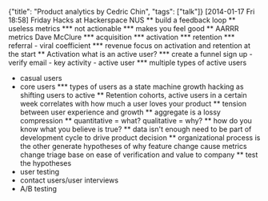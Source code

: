 {"title": "Product analytics by Cedric Chin", "tags": ["talk"]}
[2014-01-17 Fri 18:58]
Friday Hacks at Hackerspace NUS
** build a feedback loop
** useless metrics
*** not actionable
*** makes you feel good
** AARRR metrics
Dave McClure
*** acquisition
*** activation
*** retention
*** referral - viral coefficient
*** revenue
focus on activation and retention at the start
** Activation
what is an active user?
*** create a funnel
sign up - verify email - key activity - active user
*** multiple types of active users
 * casual users
 * core users
*** types of users as a state machine
growth hacking as shifting users to active
** Retention
cohorts, active users in a certain week
correlates with how much a user loves your product
** tension between user experience and growth
** aggregate is a lossy compression
** quantitative = what? qualitative = why?
** how do you know what you believe is true?
** data isn't enough
need to be part of development cycle to drive product decision
** organizational process is the other
generate hypotheses of why feature change cause metrics change
triage base on ease of verification and value to company
** test the hypotheses
 * user testing
 * contact users/user interviews
 * A/B testing
